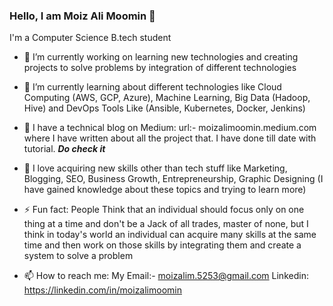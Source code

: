 ### Hello, I am Moiz Ali Moomin 👋

I'm a Computer Science B.tech student

- 🔭 I’m currently working on learning new technologies and creating projects to solve problems by integration  of different technologies

- 🌱 I’m currently learning about different technologies like Cloud Computing (AWS, GCP, Azure), Machine Learning, Big Data (Hadoop, Hive) and DevOps Tools Like (Ansible, Kubernetes, Docker, Jenkins)

- 👯 I have a technical blog on Medium: url:- moizalimoomin.medium.com where I have written about all the project that. I have done till date with tutorial. ***Do check it***

- 💬 I love acquiring new skills other than tech stuff like Marketing, Blogging, SEO, Business Growth, Entrepreneurship, Graphic Designing (I have gained knowledge about these topics and trying to learn more)

- ⚡ Fun fact: People Think that an individual should focus only on one thing at a time and don't be a Jack of all trades, master of none, but I think in today's world an individual can acquire many skills at the same time and then work on those skills by integrating them and create a system to solve a problem  

- 📫 How to reach me: My Email:- moizalim.5253@gmail.com Linkedin: https://linkedin.com/in/moizalimoomin

